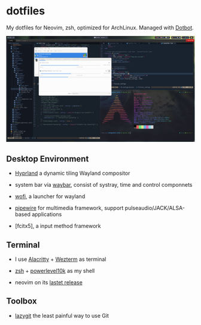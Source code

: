 # dotfiles

My dotfiles for Neovim, zsh,  optimized for ArchLinux. Managed with [Dotbot](https://github.com/anishathalye/dotbot).

![](./screenshot.png)


## Desktop Environment

* [Hyprland](https://hyprland.org/) a dynamic tiling Wayland compositor

* system bar via [waybar](https://github.com/Alexays/Waybar/), consist of systray, time and control componnets

* [wofi](https://hg.sr.ht/~scoopta/wofi), a launcher for wayland

* [pipewire](https://wiki.archlinux.org/title/PipeWire) for multimedia framework, support pulseaudio/JACK/ALSA-based applications

* [fcitx5], a input method framework

## Terminal

- I use [Alacritty](https://github.com/alacritty/alacritty) + [Wezterm](https://wezfurlong.org/wezterm/index.html) as terminal

- [zsh](https://www.zsh.org/) + [powerlevel10k](https://github.com/romkatv/powerlevel10k) as my shell

- neovim on its [lastet release](https://github.com/neovim/neovim/commits/master)


## Toolbox

- [lazygit](https://github.com/jesseduffield/lazygit) the least painful way to
  use Git



